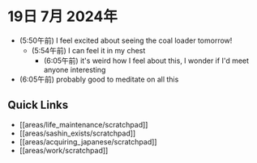 # 19日 7月 2024年
- (5:50午前) I feel excited about seeing the coal loader tomorrow!
  - (5:54午前) I can feel it in my chest
    - (6:05午前) it's weird how I feel about this, I wonder if I'd meet anyone interesting
- (6:05午前) probably good to meditate on all this



 



## Quick Links
- [[areas/life_maintenance/scratchpad]]
- [[areas/sashin_exists/scratchpad]]
- [[areas/acquiring_japanese/scratchpad]]
- [[areas/work/scratchpad]]
